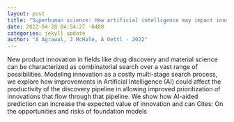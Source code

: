 ```yaml
--- 
layout: post 
title: "Superhuman science: How artificial intelligence may impact innovation" 
date: 2022-04-28 04:54:27 -0400 
categories: jekyll update 
author: "A Agrawal, J McHale, A Oettl - 2022" 
--- 
```

New product innovation in fields like drug discovery and material science can be characterized as combinatorial search over a vast range of possibilities. Modeling innovation as a costly multi-stage search process, we explore how improvements in Artificial Intelligence (AI) could affect the productivity of the discovery pipeline in allowing improved prioritization of innovations that flow through that pipeline. We show how AI-aided prediction can increase the expected value of innovation and can Cites: On the opportunities and risks of foundation models